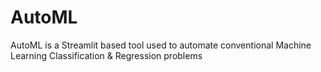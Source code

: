 # AutoML
AutoML is a Streamlit based tool used to automate conventional Machine Learning Classification &amp; Regression problems
